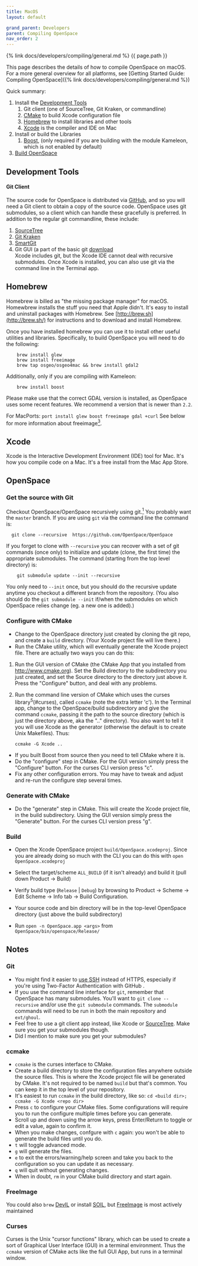 ```yaml
---
title: MacOS
layout: default

grand_parent: Developers
parent: Compiling OpenSpace
nav_order: 2
---
```


{% link docs/developers/compiling/general.md %}
{{ page.path }}

This page describes the details of how to compile OpenSpace on macOS.  For a more general overview for all platforms, see [Getting Started Guide: Compiling OpenSpace]({% link docs/developers/compiling/general.md %})

Quick summary:

1. Install the [Development Tools](#tools)
   1. Git client (one of SourceTree, Git Kraken, or commandline)
   1. [CMake](#cmake) to build Xcode configuration file
   1. [Homebrew](#Homebrew) to install libraries and other tools
   1. [Xcode](#Xcode) is the compiler and IDE on Mac
1. Install or build the Libraries
   1. [Boost](#boost), (only required if you are building with the module Kameleon, which is not enabled by default)
1. [Build OpenSpace](#Build)


## Development Tools
#### Git Client 
The source code for OpenSpace is distributed via [GitHub](https://github.com/OpenSpace/OpenSpace), and so you will need a Git client to obtain a copy of the source code.  OpenSpace uses git submodules, so a client which can handle these gracefully is preferred.  In addition to the regular git commandline, these include:
   1. [SourceTree](https://www.sourcetreeapp.com/)
   1. [Git Kraken](https://www.gitkraken.com)
   1. [SmartGit](http://www.syntevo.com/smartgit/)
   1. Git GUI (a part of the basic git [download](http://git-scm.com/download)  
Xcode includes git, but the Xcode IDE cannot deal with recursive submodules.  Once Xcode is installed, you can also use git via the command line in the Terminal app.
 
## Homebrew
Homebrew is billed as "the missing package manager" for macOS.  Homewbrew installs the stuff you need that Apple didn't.  It's easy to install and uninstall packages with Homebrew.  See [http://brew.sh](http://brew.sh/) for instructions and to download and install Homebrew.

Once you have installed homebrew you can use it to install other useful utilities and libraries.  Specifically, to build OpenSpace you will need to do the following: 
```
    brew install glew
    brew install freeimage
    brew tap osgeo/osgeo4mac && brew install gdal2
```

Additionally, only if you are compiling with Kameleon:
```
    brew install boost
```

Please make use that the correct GDAL version is installed, as OpenSpace uses some recent features.  We recommend a version that is newer than `2.2`.

For MacPorts: `port install glew boost freeimage gdal +curl`
See below for more information about freeimage[<sup>3</sup>](#freeimage).

## Xcode
Xcode is the Interactive Development Environment (IDE) tool for Mac.  It's how you compile code on a Mac.  It's a free install from the Mac App Store.

## OpenSpace
### Get the source with Git
Checkout OpenSpace/OpenSpace recursively using git.[<sup>1</sup>](#git)  You probably want the `master` branch.  If you are using `git` via the command line the command is:

```
  git clone --recursive  https://github.com/OpenSpace/OpenSpace
```

If you forget to clone with `--recursive` you can recover with a set of git commands (once only) to initialize and update (clone, the first time) the appropriate submodules.  The command (starting from the top level directory) is:

```
    git submodule update --init --recursive
```

You only need to `--init` once, but you should do the recursive update anytime you checkout a different branch from the repository.  (You also should do the `git submodule --init` if/when the submodules on which OpenSpace relies change (eg. a new one is added).)

### Configure with CMake
- Change to the OpenSpace directory just created by cloning the git repo, and create a `build` directory.  (Your Xcode project file will live there.)
- Run the CMake utility, which will eventually generate the Xcode project file.  There are actually two ways you can do this:

 1. Run the GUI version of CMake (the CMake App that you installed from http://www.cmake.org).  Set the Build directory to the subdirectory you just created, and set the Source directory to the directory just above it.  Press the "Configure" button, and deal with any problems.

 1. Run the command line version of CMake which uses the curses library<sup>5</sup>(#curses), called `ccmake` (note the extra letter 'c').    In the Terminal app, change to the OpenSpace/build subdirectory and give the command `ccmake`, passing it the path to the source directory (which is just the directory above, aka the ".." directory).  You also want to tell it you will use Xcode as the generator (otherwise the default is to create Unix Makefiles).  Thus:

    ` ccmake -G Xcode .. `
 
- If you built Boost from source then you need to tell CMake where it is.
- Do the "configure" step in CMake.  For the GUI version simply press the "Configure" button.  For the curses CLI version press "c". 
- Fix any other configuration errors.  You may have to tweak and adjust and re-run the configure step several times.

### Generate with CMake
- Do the "generate" step in CMake.  This will create the Xcode project file, in the build subdirectory.  Using the GUI version simply press the "Generate" button.  For the curses CLI version press "g".
  
### Build
- Open the Xcode OpenSpace project `build/OpenSpace.xcodeproj`.  Since you are already doing so much with the CLI you can do this with `open OpenSpace.xcodeproj`

- Select the target/scheme `ALL_BUILD` (if it isn't already) and build it (pull down Product -> Build)
- Verify build type (`Release` | `Debug`) by browsing to Product -> Scheme -> Edit Scheme -> Info tab -> Build Configuration.
- Your source code and bin directory will be in the top-level OpenSpace directory (just above the build subdirectory)
- Run `open -n OpenSpace.app <args>` from `OpenSpace/bin/openspace/Release/`
 

## Notes
### Git
 - You might find it easier to [use SSH](https://help.github.com/articles/generating-an-ssh-key/) instead of HTTPS, especially if you're using Two-Factor Authentication with GitHub .
 - If you use the command line interface for `git`, remember that OpenSpace has many submodules.  You'll want to `git clone --recursive` and/or use the `git submodule` commands.  The `submodule` commands will need to be run in both the main repository and `ext/ghoul`.
 - Feel free to use a git client app instead, like Xcode or [SourceTree](https://www.sourcetreeapp.com/).  Make sure you get your submodules though.
 - Did I mention to make sure you get your submodules?
  
### ccmake
 - `ccmake` is the curses interface to CMake.
 -  Create a build directory to store the configuration files anywhere outside the source files.  This is where the Xcode project file will be generated by CMake.  It's not required to be named `build` but that's common.  You can keep it in the top level of your repository.
 -  It's easiest to run `ccmake` in the build directory, like so: `cd <build dir>; ccmake -G Xcode <repo dir>`
 -  Press `c` to configure your CMake files.  Some configurations will require you to run the configure multiple times before you can generate.
 -  Scroll up and down using the arrow keys, press Enter/Return to toggle or edit a value, again to confirm it.
 -  When you make changes, confgure with `c` again: you won't be able to generate the build files until you do.
 -  `t` will toggle advanced mode.
 -  `g` will generate the files.
 -  `e` to exit the errors/warning/help screen and take you back to the configuration so you can update it as necessary.
 -  `q` will quit without generating changes.
 -  When in doubt, `rm` in your CMake build directory and start again.
 
### FreeImage
You could also `brew` [DevIL](http://openil.sourceforge.net/) or install [SOIL](http://www.lonesock.net/soil.html), but [FreeImage](http://freeimage.sourceforge.net/) is most actively maintained

### Curses
Curses is the Unix "cursor functions" library, which can be used to create a sort of Graphical User Interface (GUI) in a terminal environment.  Thus the `ccmake` version of CMake acts like the full GUI App, but runs in a terminal window.